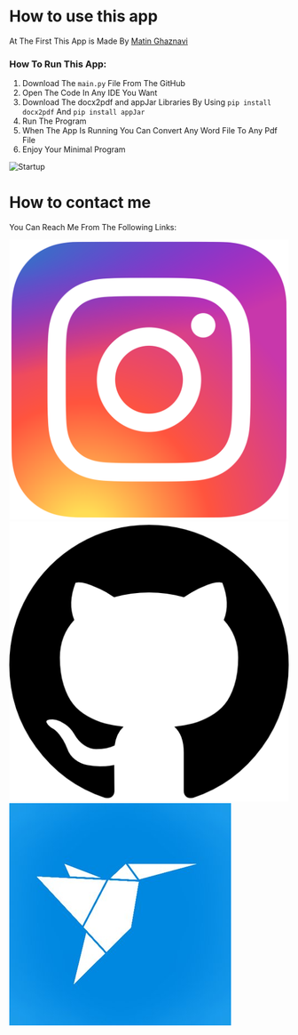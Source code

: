 # How to use this app
At The First This App is Made By [Matin Ghaznavi](https://github.com/hillscape/word-to-pdf-by-python)

### How To Run This App:

1. Download The ```main.py``` File From The GitHub
2. Open The Code In Any IDE You Want
3. Download The docx2pdf and appJar Libraries By Using ```pip install docx2pdf``` And ```pip install appJar```
4. Run The Program 
5. When The App Is Running You Can Convert Any Word File To Any Pdf File
6. Enjoy Your Minimal Program

![Startup](media/giffile.gif)

# How to contact me
You Can Reach Me From The Following Links:
<p>
  <a href="https://www.instagram.com/nothillscape/" rel="nofollow noreferrer">
    <img src="media/ig.jpg" alt="instagram">
  </a>
  <br>
  <a href="https://github.com/hillscape" rel="nofollow noreferrer">
    <img src="media/git.jpg" alt="github">
  </a><br><a href="https://www.freelancer.com/u/Hillscape" rel="nofollow noreferrer">
    <img src="media/freelancer.jpg" alt="freelancer">
  </a><br>
</p>
